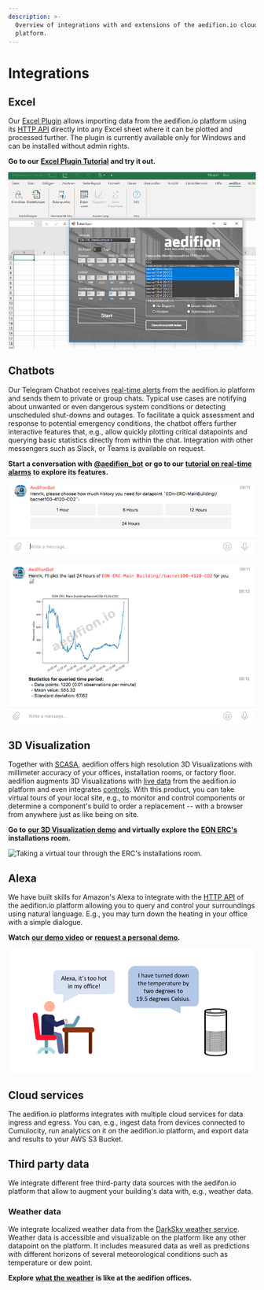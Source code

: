 ```yaml
---
description: >-
  Overview of integrations with and extensions of the aedifion.io cloud
  platform.
---
```


# Integrations

## Excel

Our [Excel Plugin](https://github.com/aedifion/aedifion-excel-plugin) allows importing data from the aedifion.io platform using its [HTTP API](../developers/api-documentation.md) directly into any Excel sheet where it can be plotted and processed further. The plugin is currently available only for Windows and can be installed without admin rights. 

**Go to our** [**Excel Plugin Tutorial**](../tutorials/integrations/excel-plugin.md) **and try it out.** 

![Importing multiple timeseries from the aedifion.io HTTP API directly into an Excel sheet.](../.gitbook/assets/excel_01.png)

## Chatbots

Our Telegram Chatbot receives [real-time alerts](../tutorials/api/alarming.md) from the aedifion.io platform and sends them to private or group chats. Typical use cases are notifying about unwanted or even dangerous system conditions or detecting unscheduled shut-downs and outages. To facilitate a quick assessment and response to potential emergency conditions, the chatbot offers further interactive features that, e.g., allow quickly plotting critical datapoints and querying basic statistics directly from within the chat. Integration with other messengers such as Slack, or Teams is available on request.

**Start a conversation with** [**@aedifion\_bot**](https://telegram.me/aedifion_bot) **or go to our** [**tutorial on real-time alarms**](../tutorials/api/alarming.md) **to explore its features.**    

![](../.gitbook/assets/alert_plot_03.png)

![Plotting a threshold alarm on CO2 concentration within a Telegram chat.](../.gitbook/assets/alert_plot_04.png)

## 3D Visualization

Together with [SCASA](http://scasa.eu), aedifion offers high resolution 3D Visualizations with millimeter accuracy of your offices, installation rooms, or factory floor. aedifion augments 3D Visualizations with [live data](../developers/mqtt-api/) from the aedifion.io platform and even integrates [controls](../tutorials/api/setpoints-and-schedules.md). With this product, you can take virtual tours of your local site, e.g., to monitor and control components or determine a component's build to order a replacement -- with a browser from anywhere just as like being on site.

**Go to** [**our 3D Visualization demo**](http://prototype.scasa.eu/Viewer/?id=EON1) **and virtually explore the** [**EON ERC's**](http://www.eonerc.rwth-aachen.de/go/id/dmud/?lidx=1) **installations room.**

![Taking a virtual tour through the ERC&apos;s installations room.](../.gitbook/assets/3d_demo_01.png)

## Alexa

We have built skills for Amazon's Alexa to integrate with the [HTTP API](../tutorials/api/) of the aedifion.io platform allowing you to query and control your surroundings using natural language. E.g., you may turn down the heating in your office with a simple dialogue.

**Watch** [**our demo video**](https://www.linkedin.com/feed/update/urn:li:activity:6424532222916726784/) **or** [**request a personal demo**](../contact.md)**.**

![](../.gitbook/assets/alexa.png)

## Cloud services

The aedifion.io platforms integrates with multiple cloud services for data ingress and egress. You can, e.g., ingest data from devices connected to Cumulocity, run analytics on it on the aedifion.io platform, and export data and results to your AWS S3 Bucket.

## Third party data

We integrate different free third-party data sources with the aedifon.io platform that allow to augment your building's data with, e.g., weather data.

### Weather data

We integrate localized weather data from the [DarkSky weather service](https://darksky.net).  Weather data is accessible and visualizable on the platform like any other datapoint on the platform. It includes measured data as well as predictions with different horizons of several meteorological conditions such as temperature or dew point.

**Explore** [**what the weather**](https://darksky.net/forecast/50.789,6.051/us12/en) **is like at the aedifion offices.**





